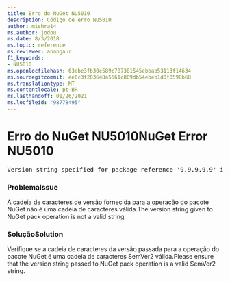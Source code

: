 ```yaml
---
title: Erro do NuGet NU5010
description: Código de erro NU5010
author: mishra14
ms.author: jodou
ms.date: 8/3/2018
ms.topic: reference
ms.reviewer: anangaur
f1_keywords:
- NU5010
ms.openlocfilehash: 63ebe3fb30c589c787381545ebbab53113f14634
ms.sourcegitcommit: ee6c3f203648a5561c809db54ebeb1d0f0598b68
ms.translationtype: MT
ms.contentlocale: pt-BR
ms.lasthandoff: 01/26/2021
ms.locfileid: "98778495"
---
```

# <a name="nuget-error-nu5010"></a><span data-ttu-id="a07c6-103">Erro do NuGet NU5010</span><span class="sxs-lookup"><span data-stu-id="a07c6-103">NuGet Error NU5010</span></span>
<pre>Version string specified for package reference '9.9.9.9.9' is invalid.</pre>

### <a name="issue"></a><span data-ttu-id="a07c6-104">Problema</span><span class="sxs-lookup"><span data-stu-id="a07c6-104">Issue</span></span>

<span data-ttu-id="a07c6-105">A cadeia de caracteres de versão fornecida para a operação do pacote NuGet não é uma cadeia de caracteres válida.</span><span class="sxs-lookup"><span data-stu-id="a07c6-105">The version string given to NuGet pack operation is not a valid string.</span></span>


### <a name="solution"></a><span data-ttu-id="a07c6-106">Solução</span><span class="sxs-lookup"><span data-stu-id="a07c6-106">Solution</span></span>

<span data-ttu-id="a07c6-107">Verifique se a cadeia de caracteres da versão passada para a operação do pacote NuGet é uma cadeia de caracteres SemVer2 válida.</span><span class="sxs-lookup"><span data-stu-id="a07c6-107">Please ensure that the version string passed to NuGet pack operation is a valid SemVer2 string.</span></span>

